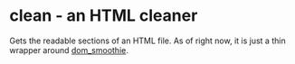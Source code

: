 # clean - an HTML cleaner

Gets the readable sections of an HTML file. As of right now, it is just a thin wrapper around [dom_smoothie](https://github.com/niklak/dom_smoothie). 
